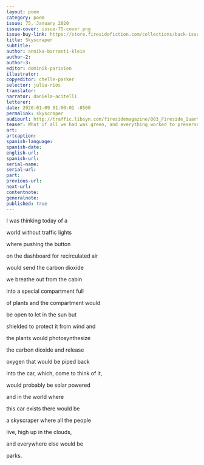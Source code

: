 ```yaml
---
layout: poem
category: poem
issue: 75, January 2020
issue-cover: issue-75-cover.png
issue-buy-link: https://store.firesidefiction.com/collections/back-issues/products/fireside-magazine-issue-75-january-2020
title: Skyscraper
subtitle:
author: annika-barranti-klein
author-2:
author-3:
editor: dominik-parisien
illustrator:
copyeditor: chelle-parker
selector: julia-rios
translator:
narrator: daniela-acitelli
letterer:
date: 2020-01-09 01:00:01 -0500
permalink: skyscraper
audiourl: http://traffic.libsyn.com/firesidemagazine/003_Fireside_Quarterly_Skyscraper.mp3
teaser: What if all we had was green, and everything worked to preserve it?
art:
artcaption:
spanish-language:
spanish-date:
english-url:
spanish-url:
serial-name:
serial-url:
part:
previous-url:
next-url:
contentnote:
generalnote:
published: true
---
```

I was thinking today of a

world without traffic lights

where pushing the button

on the dashboard for recirculated air

would send the carbon dioxide

we breathe out from the cabin

into a special compartment full

of plants and the compartment would

be open to let in the sun but

shielded to protect it from wind and

the plants would photosynthesize

the carbon dioxide and release

oxygen that would be piped back

into the car, which, come to think of it,

would probably be solar powered

and in the world where

this car exists there would be

a skyscraper where all the people

live, high up in the clouds,

and everywhere else would be

parks.
